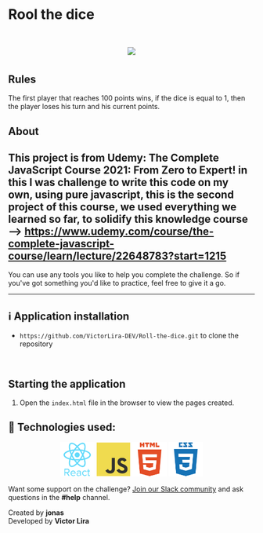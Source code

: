 # Rool the dice

<h1 align="center">
    <img src="https://ik.imagekit.io/mcvhbcq4zu/roll-the-dice_DI-EsrrIi.gif" >
    
</h1>

## Rules

The first player that reaches 100 points wins, if the dice is equal to 1, then the player loses his turn and his current points.

## About

This project is from Udemy: The Complete JavaScript Course 2021: From Zero to Expert! in this I was challenge to write this code on my own, using pure javascript, this is the second project of this course, we used everything we learned so far, to solidify this knowledge
 course --> https://www.udemy.com/course/the-complete-javascript-course/learn/lecture/22648783?start=1215
---

You can use any tools you like to help you complete the challenge. So if you've got something you'd like to practice, feel free to give it a go.

---
## :information_source: Application installation
- `https://github.com/VictorLira-DEV/Roll-the-dice.git` to clone the repository

<br>

## Starting the application

1. Open the `index.html` file in the browser to view the pages created.

## :rocket: Technologies used:
<p align="center">
	<img src="https://github.com/devicons/devicon/blob/master/icons/react/react-original-wordmark.svg" alt="react" width="70" height="70"/>
	<img src="https://github.com/devicons/devicon/blob/master/icons/javascript/javascript-original.svg" alt="js" width="70" height="70"/>
	<img src="https://github.com/devicons/devicon/blob/master/icons/html5/html5-plain-wordmark.svg" alt="html5"  width="70" height="70"/>
	<img src="https://github.com/devicons/devicon/blob/master/icons/css3/css3-plain-wordmark.svg" alt="css3" width="70" height="70"/>
</p>

Want some support on the challenge? [Join our Slack community](https://www.frontendmentor.io/slack) and ask questions in the **#help** channel.

Created by **jonas** <br>
Developed by **Victor Lira**
